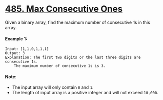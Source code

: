 # [485. Max Consecutive Ones](https://leetcode.com/problems/max-consecutive-ones/#/description)

Given a binary array, find the maximum number of consecutive 1s in this array.

#### Example 1:
```
Input: [1,1,0,1,1,1]
Output: 3
Explanation: The first two digits or the last three digits are consecutive 1s.
    The maximum number of consecutive 1s is 3.
```

#### Note:
* The input array will only contain `0` and `1`.
* The length of input array is a positive integer and will not exceed `10,000`.
